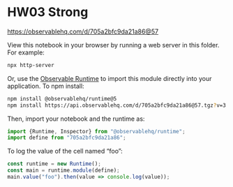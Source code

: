 # HW03 Strong

https://observablehq.com/d/705a2bfc9da21a86@57

View this notebook in your browser by running a web server in this folder. For
example:

~~~sh
npx http-server
~~~

Or, use the [Observable Runtime](https://github.com/observablehq/runtime) to
import this module directly into your application. To npm install:

~~~sh
npm install @observablehq/runtime@5
npm install https://api.observablehq.com/d/705a2bfc9da21a86@57.tgz?v=3
~~~

Then, import your notebook and the runtime as:

~~~js
import {Runtime, Inspector} from "@observablehq/runtime";
import define from "705a2bfc9da21a86";
~~~

To log the value of the cell named “foo”:

~~~js
const runtime = new Runtime();
const main = runtime.module(define);
main.value("foo").then(value => console.log(value));
~~~
